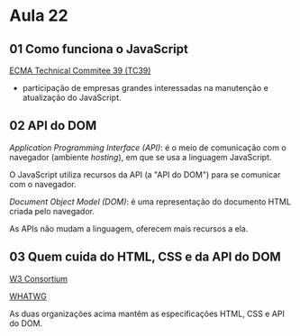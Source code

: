 # Aula 22

## 01 Como funciona o JavaScript

[ECMA Technical Commitee 39 (TC39)](https://github.com/tc39)

- participação de empresas grandes interessadas na manutenção e atualização do JavaScript.

## 02 API do DOM

_Application Programming Interface (API)_: é o meio de comunicação com o navegador (ambiente _hosting_), em que se usa a linguagem JavaScript.

O JavaScript utiliza recursos da API (a "API do DOM") para se comunicar com o navegador.

_Document Object Model (DOM)_: é uma representação do documento HTML criada pelo navegador.

As APIs não mudam a linguagem, oferecem mais recursos a ela.

## 03 Quem cuida do HTML, CSS e da API do DOM

[W3 Consortium](https://www.w3.org/)

[WHATWG](https://whatwg.org/)

As duas organizações acima mantêm as especificações HTML, CSS e API do DOM.
